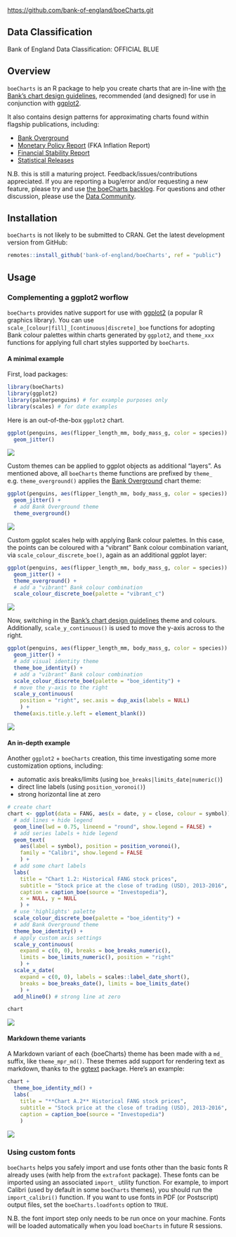<!-- README.md is generated from README.Rmd. Please edit that file -->

<https://github.com/bank-of-england/boeCharts.git>

## Data Classification

Bank of England Data Classification: OFFICIAL BLUE

## Overview

`boeCharts` is an R package to help you create charts that are in-line
with [the Bank’s chart design
guidelines](https://bankofengland.frontify.com/d/KN5KRtH8qzXF/design-guidelines#/brand-applications/chart-design-for-staff),
recommended (and designed) for use in conjunction with
[ggplot2](https://ggplot2.tidyverse.org/).

It also contains design patterns for approximating charts found within
flagship publications, including:

- [Bank Overground](https://www.bankofengland.co.uk/bank-overground)
- [Monetary Policy
  Report](https://www.bankofengland.co.uk/monetary-policy-report/2019/november-2019)
  (FKA Inflation Report)
- [Financial Stability
  Report](https://www.bankofengland.co.uk/financial-stability-report/2019/july-2019)
- [Statistical
  Releases](https://www.bankofengland.co.uk/statistics/money-and-credit/2019/april-2019)

N.B. this is still a maturing project. Feedback/issues/contributions
appreciated. If you are reporting a bug/error and/or requesting a new
feature, please try and use [the boeCharts
backlog](https://almplatform/tfs/UnmanagedCollection/Shared%20Analytical%20Code/_backlogs/backlog/boeCharts/Requirements).
For questions and other discussion, please use the [Data
Community](https://bankexchange/groups/1067/SitePages/Home.aspx).

## Installation

`boeCharts` is not likely to be submitted to CRAN. Get the latest
development version from GitHub:

``` r
remotes::install_github('bank-of-england/boeCharts', ref = "public")
```

## Usage

### Complementing a ggplot2 worflow

`boeCharts` provides native support for use with
[ggplot2](https://ggplot2.tidyverse.org/) (a popular R graphics
library). You can use `scale_[colour|fill]_[continuous|discrete]_boe`
functions for adopting Bank colour palettes within charts generated by
`ggplot2`, and `theme_xxx` functions for applying full chart styles
supported by `boeCharts`.

#### A minimal example

First, load packages:

``` r
library(boeCharts)
library(ggplot2)
library(palmerpenguins) # for example purposes only
library(scales) # for date examples
```

Here is an out-of-the-box `ggplot2` chart.

``` r
ggplot(penguins, aes(flipper_length_mm, body_mass_g, color = species)) +
  geom_jitter()
```

![](man/figures/README-unnamed-chunk-4-1.png)<!-- -->

Custom themes can be applied to ggplot objects as additional “layers”.
As mentioned above, all `boeCharts` theme functions are prefixed by
`theme_` e.g. `theme_overground()` applies the [Bank
Overground](https://www.bankofengland.co.uk/bank-overground) chart
theme:

``` r
ggplot(penguins, aes(flipper_length_mm, body_mass_g, color = species)) +
  geom_jitter() +
  # add Bank Overground theme
  theme_overground()
```

![](man/figures/README-unnamed-chunk-5-1.png)<!-- -->

Custom ggplot scales help with applying Bank colour palettes. In this
case, the points can be coloured with a “vibrant” Bank colour
combination variant, via `scale_colour_discrete_boe()`, again as an
additional ggplot layer:

``` r
ggplot(penguins, aes(flipper_length_mm, body_mass_g, color = species)) +
  geom_jitter() +
  theme_overground() +
  # add a "vibrant" Bank colour combination
  scale_colour_discrete_boe(palette = "vibrant_c")
```

![](man/figures/README-unnamed-chunk-6-1.png)<!-- -->

Now, switching in the [Bank’s chart design
guidelines](https://www.bankofengland.co.uk/monetary-policy-report/2019/november-2019)
theme and colours. Additionally, `scale_y_continuous()` is used to move
the y-axis across to the right.

``` r
ggplot(penguins, aes(flipper_length_mm, body_mass_g, color = species)) +
  geom_jitter() +
  # add visual identity theme
  theme_boe_identity() +
  # add a "vibrant" Bank colour combination
  scale_colour_discrete_boe(palette = "boe_identity") +
  # move the y-axis to the right
  scale_y_continuous(
    position = "right", sec.axis = dup_axis(labels = NULL)
    ) +
  theme(axis.title.y.left = element_blank())
```

![](man/figures/README-unnamed-chunk-7-1.png)<!-- -->

#### An in-depth example

Another `ggplot2` + `boeCharts` creation, this time investigating some
more customization options, including:

- automatic axis breaks/limits (using
  `boe_breaks|limits_date|numeric()`)
- direct line labels (using `position_voronoi()`)
- strong horizontal line at zero

``` r
# create chart
chart <- ggplot(data = FANG, aes(x = date, y = close, colour = symbol)) +
  # add lines + hide legend
  geom_line(lwd = 0.75, lineend = "round", show.legend = FALSE) +
  # add series labels + hide legend
  geom_text(
    aes(label = symbol), position = position_voronoi(), 
    family = "Calibri", show.legend = FALSE
    ) +
  # add some chart labels
  labs(
    title = "Chart 1.2: Historical FANG stock prices",
    subtitle = "Stock price at the close of trading (USD), 2013-2016",
    caption = caption_boe(source = "Investopedia"),
    x = NULL, y = NULL
    ) +
  # use 'highlights' palette
  scale_colour_discrete_boe(palette = "boe_identity") +
  # add Bank Overground theme
  theme_boe_identity() +
  # apply custom axis settings
  scale_y_continuous(
    expand = c(0, 0), breaks = boe_breaks_numeric(), 
    limits = boe_limits_numeric(), position = "right"
    ) +
  scale_x_date(
    expand = c(0, 0), labels = scales::label_date_short(),
    breaks = boe_breaks_date(), limits = boe_limits_date()
    ) +
  add_hline0() # strong line at zero

chart
```

![](man/figures/README-example-1.png)<!-- -->

#### Markdown theme variants

A Markdown variant of each {boeCharts} theme has been made with a `md_`
suffix, like `theme_mpr_md()`. These themes add support for rendering
text as markdown, thanks to the
[ggtext](https://wilkelab.org/ggtext/index.html) package. Here’s an
example:

``` r
chart +
  theme_boe_identity_md() +
  labs(
    title = "**Chart A.2** Historical FANG stock prices",
    subtitle = "Stock price at the close of trading (USD), 2013-2016",
    caption = caption_boe(source = "Investopedia")
    )
```

![](man/figures/README-unnamed-chunk-8-1.png)<!-- -->

### Using custom fonts

`boeCharts` helps you safely import and use fonts other than the basic
fonts R already uses (with help from the `extrafont` package). These
fonts can be imported using an associated `import_` utility function.
For example, to import Calibri (used by default in some `boeCharts`
themes), you should run the `import_calibri()` function. If you want to
use fonts in PDF (or Postscript) output files, set the
`boeCharts.loadfonts` option to `TRUE`.

N.B. the font import step only needs to be run once on your machine.
Fonts will be loaded automatically when you load `boeCharts` in future R
sessions.
